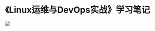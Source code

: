 # 《Linux运维与DevOps实战》学习笔记

![](http://p9f58s9mr.bkt.clouddn.com/1520231550238_0305%E6%A5%BC+%E8%90%BD%E5%9C%B0%E9%A1%B5%20Banner_Linux2%E6%9C%9F.png)
